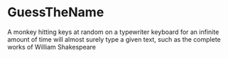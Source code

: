 # GuessTheName

A monkey hitting keys at random on a typewriter keyboard for an infinite amount of time will almost surely type a given text, such as the complete works of William Shakespeare
